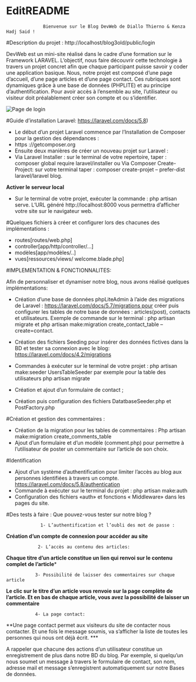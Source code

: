 # EditREADME
                  Bienvenue sur le Blog DevWeb de Diallo Thierno & Kenza  Hadj Said !

#Description du projet :  http://localhost/blog3old/public/login 

DevWeb est un mini-site réalisé dans le cadre d’une formation sur le Framework LARAVEL. L’objectif, nous faire découvrir cette technologie à travers un projet concret afin que chaque participant puisse savoir y coder une application basique. Nous, notre projet est composé d’une page d’accueil, d’une page articles et d’une page contact. Ces rubriques sont dynamiques grâce à une base de données (PHPLITE) et au principe d’authentification. Pour avoir accès à l’ensemble au site, l’utilisateur ou visiteur doit préalablement créer son compte et ou s’identifier. 

![Page de login](./images/accueil.png)

#Guide d’installation Laravel: https://laravel.com/docs/5.8)

- Le début d’un projet Laravel commence par l’Installation de Composer pour la gestion des dépendances :
 - https ://getcomposer.org
- Ensuite deux manières de créer un nouveau projet sur Laravel :
- Via Laravel Installer : sur le terminal de votre repertoire, taper : composer global require laravel/installer ou Via Composer Create-Project: sur votre terminal taper : composer create-projet – prefer-dist laravel/laravel blog.

**Activer le serveur local** 
- Sur le terminal de votre projet, exécuter la commande : php artisan serve. L’URL généré http://localhost:8000 vous permettra d’afficher votre site sur le navigateur web.

#Quelques fichiers à créer et configurer lors des chacunes des implémentations : 

- routes[routes/web.php]
- controller[app/http/controller/...]
- modèles[app/modèles/..]
- vues[ressources/views/ welcome.blade.php]

#IMPLEMENTATION & FONCTIONNALITES:

Afin de personnaliser et dynamiser notre blog, nous avons réalisé quelques implémentations:

- Création d’une base de données phpLiteAdmin à l’aide des migrations de Laravel :
 https://laravel.com/docs/5.7/migrations pour créer puis configurer les tables de notre base de données : articles(post),  contacts et  utilisateurs. 
Exemple de commande sur le terminal : php artisan migrate et php artisan make:migration create_contact_table –create=contact.

- Création des fichiers Seeding pour insérer des données fictives dans la BD et tester sa connexion avec le blog:
  https://laravel.com/docs/4.2/migrations 

- Commandes à exécuter sur le terminal de votre projet :
        php artisan make:seeder UsersTableSeeder par exemple pour la table des utilisateurs
        php artisan migrate
- Création et ajout d’un formulaire de contact ;
- Création puis configuration des fichiers DatatbaseSeeder.php et PostFactory.php

#Création et gestion des commentaires :
- Création de la migration pour les tables de commentaires :
   Php artisan make:migration create_comments_table
- Ajout d’un formulaire et d’un modèle (comment.php) pour permettre à l’utilisateur de poster un commentaire sur l’article de son choix.

#Identification
- Ajout d’un système d’authentification pour limiter l’accès au blog aux personnes identifiées à travers un compte. https://laravel.com/docs/5.8/authentication 
- Commande à exécuter sur le terminal du projet : php artisan make:auth  
- Configuration des fichiers «auth» et fonctions « Middleware» dans les pages du site.

#Des tests à faire : Que pouvez-vous tester sur notre blog ?

                 1- L’authentification et l’oubli des mot de passe :
**Création d’un compte de connexion pour accéder au site**

                2- L’accès au contenu des articles:
**Chaque titre d’un article constitue un lien qui renvoi sur le contenu complet de l’article***

               3- Possibilité de laisser des commentaires sur chaque article
**Le clic sur le titre d’un article vous renvoie sur la page complète de l’article. Et en bas de chaque article, vous avez la possibilité de laisser un commentaire**

               4- La page contact:
**Une page contact permet aux visiteurs du site de contacter nous contacter. Et une fois le message soumis, va s’afficher la liste de toutes les personnes qui nous ont déjà écrit. ***

A rappeler que chacune des actions d’un utilisateur constitue un enregistrement de plus dans notre BD du blog. Par exemple, si quelqu’un nous soumet un message à travers le formulaire de contact, son nom, adresse mail et message s’enregistrent automatiquement sur notre Bases de données.
